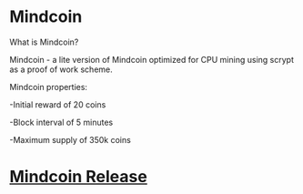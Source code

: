 Mindcoin 
================================

What is Mindcoin?

Mindcoin - a lite version of Mindcoin optimized for CPU mining using scrypt as a proof of work scheme.

Mindcoin properties:

-Initial reward of 20 coins

-Block interval of 5 minutes

-Maximum supply of 350k coins

# [Mindcoin Release](https://github.com/malvikiran/mindcoin/releases/tag/v0.8)
